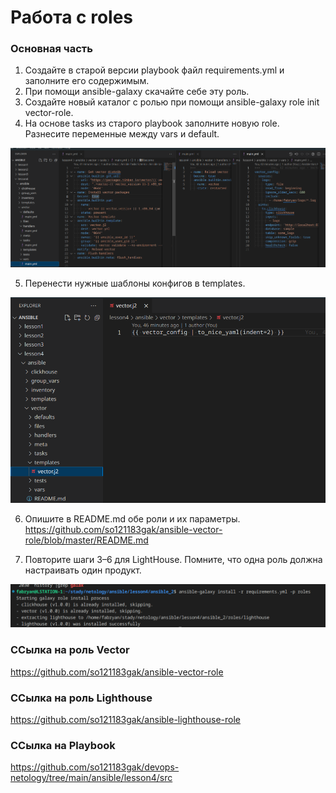 # Работа с roles

### Основная часть
1. Создайте в старой версии playbook файл requirements.yml и заполните его содержимым.
2. При помощи ansible-galaxy скачайте себе эту роль.
3. Создайте новый каталог с ролью при помощи ansible-galaxy role init vector-role.
4. На основе tasks из старого playbook заполните новую role. Разнесите переменные между vars и default.
<p align="center">
  <img width="600" height="" src="./assets/an_04_01.png">
</p>

5. Перенести нужные шаблоны конфигов в templates.
<p align="center">
  <img width="600" height="" src="./assets/an_04_02.png">
</p>

6. Опишите в README.md обе роли и их параметры.
https://github.com/so121183gak/ansible-vector-role/blob/master/README.md

7. Повторите шаги 3–6 для LightHouse. Помните, что одна роль должна настраивать один продукт.
<p align="center">
  <img width="600" height="" src="./assets/an_04_03.png">
</p>



### ССылка на роль Vector
https://github.com/so121183gak/ansible-vector-role

### ССылка на роль Lighthouse
https://github.com/so121183gak/ansible-lighthouse-role


### ССылка на Playbook
https://github.com/so121183gak/devops-netology/tree/main/ansible/lesson4/src

